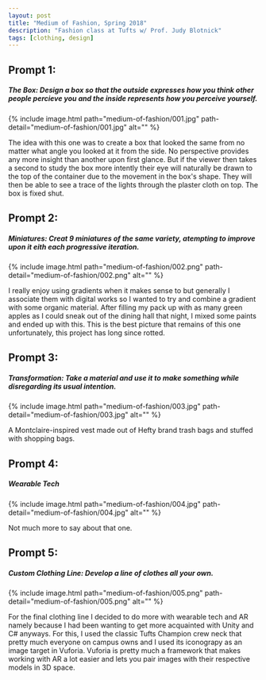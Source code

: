 ```yaml
---
layout: post
title: "Medium of Fashion, Spring 2018"
description: "Fashion class at Tufts w/ Prof. Judy Blotnick"
tags: [clothing, design]
---
```


## Prompt 1: 
##### The Box: Design a box so that the outside expresses how you think other people percieve you and the inside represents how you perceive yourself.

{% include image.html path="medium-of-fashion/001.jpg" path-detail="medium-of-fashion/001.jpg" alt="" %}

The idea with this one was to create a box that looked the same from no matter what angle you looked at it from the side. No perspective provides any more insight than another upon first glance. But if the viewer then takes a second to study the box more intently their eye will naturally be drawn to the top of the container due to the movement in the box's shape. They will then be able to see a trace of the lights through the plaster cloth on top. The box is fixed shut.

## Prompt 2: 
##### Miniatures: Creat 9 miniatures of the same variety, atempting to improve upon it eith each progressive iteration.

{% include image.html path="medium-of-fashion/002.png" path-detail="medium-of-fashion/002.png" alt="" %}

I really enjoy using gradients when it makes sense to but generally I associate them with digital works so I wanted to try and combine a gradient with some organic material. After filling my pack up with as many green apples as I could sneak out of the dining hall that night, I mixed some paints and ended up with this. This is the best picture that remains of this one unfortunately, this project has long since rotted.

## Prompt 3: 
##### Transformation: Take a material and use it to make something while disregarding its usual intention.

{% include image.html path="medium-of-fashion/003.jpg" path-detail="medium-of-fashion/003.jpg" alt="" %}

A Montclaire-inspired vest made out of Hefty brand trash bags and stuffed with shopping bags.

## Prompt 4: 
##### Wearable Tech

{% include image.html path="medium-of-fashion/004.jpg" path-detail="medium-of-fashion/004.jpg" alt="" %}

Not much more to say about that one.

## Prompt 5: 
##### Custom Clothing Line: Develop a line of clothes all your own.

{% include image.html path="medium-of-fashion/005.png" path-detail="medium-of-fashion/005.png" alt="" %}

For the final clothing line I decided to do more with wearable tech and AR namely because I had been wanting to get more acquainted with Unity and C# anyways. For this, I used the classic Tufts Champion crew neck that pretty much everyone on campus owns and I used its iconograpy as an image target in Vuforia. Vuforia is pretty much a framework that makes working with AR a lot easier and lets you pair images with their respective models in 3D space. 